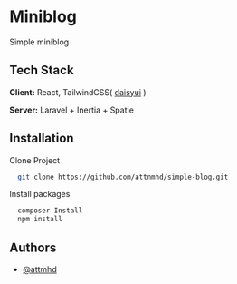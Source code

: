
# Miniblog

Simple miniblog


## Tech Stack

**Client:** React, TailwindCSS( [daisyui](https://daisyui.com/) )

**Server:** Laravel + Inertia + Spatie


## Installation

Clone Project

```bash
  git clone https://github.com/attnmhd/simple-blog.git
```

Install packages

```bash
  composer Install
  npm install
``` 
## Authors

- [@attmhd](https://github.com/attnmhd/)

